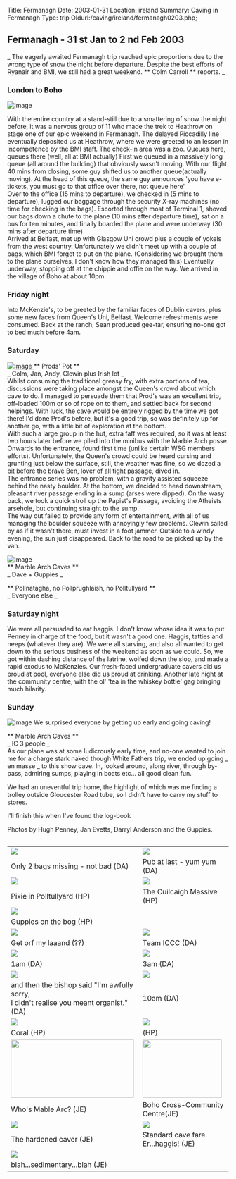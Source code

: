 Title: Fermanagh 
Date: 2003-01-31
Location: ireland
Summary: Caving in Fermanagh
Type: trip
Oldurl:/caving/ireland/fermanagh0203.php;

##  Fermanagh - 31  st  Jan to 2  nd  Feb 2003 

_ The eagerly awaited Fermanagh trip reached epic proportions due to the wrong type of snow the night before departure. Despite the best efforts of Ryanair and BMI, we still had a great weekend. ** Colm Carroll ** reports. _

###  London to Boho 

![image](/caving/old/ireland/ferm0203/bmiplane.jpg)

With the entire country at a stand-still due to a smattering of snow the night before, it was a nervous group of 11 who made the trek to Heathrow on stage one of our epic weekend in Fermanagh. The delayed Piccadilly line eventually deposited us at Heathrow, where we were greeted to an lesson in incompetence by the BMI staff. The check-in area was a zoo. Queues here, queues there (well, all at BMI actually) First we queued in a massively long queue (all around the building) that obviously wasn't moving. With our flight 40 mins from closing, some guy shifted us to another queue(actually moving). At the head of this queue, the same guy announces 'you have e-tickets, you must go to that office over there, not queue here'   
Over to the office (15 mins to departure), we checked in (5 mins to departure), lugged our baggage through the security X-ray machines (no time for checking in the bags). Escorted through most of Terminal 1, shoved our bags down a chute to the plane (10 mins after departure time), sat on a bus for ten minutes, and finally boarded the plane and were underway (30 mins after departure time)   
Arrived at Belfast, met up with Glasgow Uni crowd plus a couple of yokels from the west country. Unfortunately we didn't meet up with a couple of bags, which BMI forgot to put on the plane. (Considering we brought them to the plane ourselves, I don't know how they managed this) Eventually underway, stopping off at the chippie and offie on the way. We arrived in the village of Boho at about 10pm. 

###  Friday night 

Into McKenzie's, to be greeted by the familiar faces of Dublin cavers, plus some new faces from Queen's Uni, Belfast. Welcome refreshments were consumed. Back at the ranch, Sean produced gee-tar, ensuring no-one got to bed much before 4am. 

###  Saturday 

[ ![image](/caving/old/ireland/ferm0203/andyprodslr.jpg) ](/caving/old/ireland/ferm0203/andyprods.jpg) ** Prods' Pot **   
_ Colm, Jan, Andy, Clewin plus Irish lot _   
Whilst consuming the traditional greasy fry, with extra portions of tea, discussions were taking place amongst the Queen's crowd about which cave to do. I managed to persuade them that Prod's was an excellent trip, off-loaded 100m or so of rope on to them, and settled back for second helpings. With luck, the cave would be entirely rigged by the time we got there! I'd done Prod's before, but it's a good trip, so was definitely up for another go, with a little bit of exploration at the bottom.   
With such a large group in the hut, extra faff wes required, so it was at least two hours later before we piled into the minibus with the Marble Arch posse. Onwards to the entrance, found first time (unlike certain WSG members efforts). Unfortunately, the Queen's crowd could be heard cursing and grunting just below the surface, still, the weather was fine, so we dozed a bit before the brave Ben, lover of all tight passage, dived in.   
The entrance series was no problem, with a gravity assisted squeeze behind the nasty boulder. At the bottom, we decided to head downstream, pleasant river passage ending in a sump (arses were dipped). On the wasy back, we took a quick stroll up the Papist's Passage, avoiding the Atheists arsehole, but continuing straight to the sump.   
The way out failed to provide any form of entertainment, with all of us managing the boulder squeeze with annoyingly few problems. Clewin sailed by as if it wasn't there, must invest in a foot jammer. Outside to a windy evening, the sun just disappeared. Back to the road to be picked up by the van. 

![image](/caving/old/ireland/ferm0203/jan_mablearc_tn.jpg)   
** Marble Arch Caves **   
_ Dave + Guppies _

** Pollnatagha, no Pollprughlaish, no Polltullyard **   
_ Everyone else _

###  Saturday night 

We were all persuaded to eat haggis. I don't know whose idea it was to put Penney in charge of the food, but it wasn't a good one. Haggis, tatties and neeps (whatever they are). We were all starving, and also all wanted to get down to the serious business of the weekend as soon as we could. So, we got within dashing distance of the latrine, wolfed down the slop, and made a rapid exodus to McKenzies. Our fresh-faced undergraduate cavers did us proud at pool, everyone else did us proud at drinking. Another late night at the community centre, with the ol' 'tea in the whiskey bottle' gag bringing much hilarity. 

###  Sunday 

![image](/caving/old/ireland/ferm0203/pixielr.jpg) We surprised everyone by getting up early and going caving! 

** Marble Arch Caves **   
_ IC  3  people _   
As our plane was at some ludicrously early time, and no-one wanted to join me for a charge stark naked though White Fathers trip, we ended up going _ en masse _ to this show cave. In, looked around, along river, through by-pass, admiring sumps, playing in boats etc... all good clean fun. 

We had an uneventful trip home, the highlight of which was me finding a trolley outside Gloucester Road tube, so I didn't have to carry my stuff to stores. 

I'll finish this when I've found the log-book 


<p>
  Photos by Hugh Penney, Jan Evetts, Darryl Anderson and the Guppies.
</p>
<p>
  <table align=left>
    <tr>
      <td><a href="/caving/old/ireland/ferm0203/belfastbus.jpg"><img src="/caving/old/ireland/ferm0203/belfastbuslr.jpg"></a>
      <td><a href="/caving/old/ireland/ferm0203/andyfinest.jpg"><img src="/caving/old/ireland/ferm0203/andyfinestlr.jpg"></a>
    </tr>
    <tr>
      <td>Only 2 bags missing - not bad (DA)
      <td>Pub at last - yum yum (DA)
    </tr>
    <tr>
      <td><a href="/caving/old/ireland/ferm0203/pixie.jpg"><img src="/caving/old/ireland/ferm0203/pixielr.jpg"></a>
      <td><a href="/caving/old/ireland/ferm0203/cuilcaighcru.jpg"><img src="/caving/old/ireland/ferm0203/cuilcaighcrulr.jpg"></a>
    </tr>
    <tr>
      <td>Pixie in Polltullyard (HP)
      <td>The Cuilcaigh Massive (HP)
    </tr>
    <tr>
      <td colspan=2><a href="/caving/old/ireland/ferm0203/moor.jpg"><img src="/caving/old/ireland/ferm0203/moorlr.jpg"></a>
    </tr>
    <tr>
       <td colspan=2>Guppies on the bog (HP)
    </tr>
    <tr>
      <td><a href="/caving/old/ireland/ferm0203/evilpenney.jpg"><img src="/caving/old/ireland/ferm0203/evilpenneylr.jpg"></a>
      <td><a href="/caving/old/ireland/ferm0203/teamiccc.jpg"><img src="/caving/old/ireland/ferm0203/teamiccclr.jpg"></a>
    </tr>
    <tr>
      <td>Get orf my laaand (??)
      <td>Team ICCC (DA)
    </tr>
    <tr>
      <td><a href="/caving/old/ireland/ferm0203/1am.jpg"><img src="/caving/old/ireland/ferm0203/1amlr.jpg"></a>
      <td><a href="/caving/old/ireland/ferm0203/3am.jpg"><img src="/caving/old/ireland/ferm0203/3amlr.jpg"></a>
    </tr>
    <tr>
      <td>1am (DA)
      <td>3am (DA)
    </tr>
    <tr>
      <td><a href="/caving/old/ireland/ferm0203/bishop.jpg"><img src="/caving/old/ireland/ferm0203/bishoplr.jpg"></a>
      <td><a href="/caving/old/ireland/ferm0203/10am.jpg"><img src="/caving/old/ireland/ferm0203/10amlr.jpg"></a>
    </tr>
    <tr>
      <td>and then the bishop said "I'm awfully sorry,<br> I didn't realise you meant organist." (DA)
      <td>10am (DA)
    </tr>
    <tr>
      <td><a href="/caving/old/ireland/ferm0203/coral.jpg"><img src="/caving/old/ireland/ferm0203/corallr.jpg"></a>
      <td><a href="/caving/old/ireland/ferm0203/jannews.jpg"><img src="/caving/old/ireland/ferm0203/jannewslr.jpg"></a>
    </tr>
    <tr>
      <td>Coral (HP)
      <td> (HP)
    </tr>
    <tr>
      <td><a href="/caving/old/ireland/ferm0203/jan_mablearc.jpg">
        <img src="/caving/old/ireland/ferm0203/jan_mablearc_tn.jpg" width=280 height=132></a>
      <td><a href="/caving/old/ireland/ferm0203/jan_boho-community-centre.jpg">
        <img src="/caving/old/ireland/ferm0203/jan_boho-community-centre_tn.jpg" width=180 height=132></a>
    </tr>
    <tr>
      <td>Who's Mable Arc? (JE)
      <td>Boho Cross-Community Centre(JE)
    </tr>
    <tr>
      <td><a href="/caving/old/ireland/ferm0203/jan_hugh.jpg"><img src="/caving/old/ireland/ferm0203/jan_hugh_tn.jpg"></a>
      <td><a href="/caving/old/ireland/ferm0203/jan_haggis.jpg"><img src="/caving/old/ireland/ferm0203/jan_haggis_tn.jpg"></a>
    </tr>
    <tr>
      <td>The hardened caver (JE)
      <td>Standard cave fare.<br>Er...haggis! (JE)
    </tr>
    <tr>
      <td><a href="/caving/old/ireland/ferm0203/jan_goaty.jpg"><img src="/caving/old/ireland/ferm0203/jan_goaty_tn.jpg"></a>
    </tr>
    <tr>
      <td>blah...sedimentary...blah (JE)
    </tr>
  </table>
</p>

